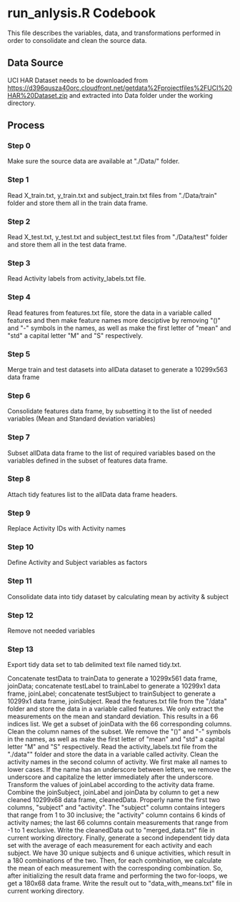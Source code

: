 # run_anlysis.R Codebook

This file describes the variables, data, and transformations performed in order to consolidate and clean the source data.

## Data Source

UCI HAR Dataset needs to be downloaded from https://d396qusza40orc.cloudfront.net/getdata%2Fprojectfiles%2FUCI%20HAR%20Dataset.zip and extracted into Data folder under the working directory.



## Process

### Step 0

Make sure the source data are available at "./Data/" folder.

### Step 1

Read X_train.txt, y_train.txt and subject_train.txt files from "./Data/train" folder and store them all in the train data frame.

### Step 2

Read X_test.txt, y_test.txt and subject_test.txt files from "./Data/test" folder and store them all in the test data frame.

### Step 3

Read Activity labels from activity_labels.txt file.

### Step 4

Read features from features.txt file, store the data in a variable called features and then make feature names more desciptive by removing "()" and "-" symbols in the names, as well as make the first letter of "mean" and "std" a capital letter "M" and "S" respectively.

### Step 5

Merge train and test datasets into allData dataset to generate a 10299x563 data frame

### Step 6

Consolidate features data frame, by subsetting it to the list of needed variables (Mean and Standard deviation variables)

### Step 7

Subset allData data frame to the list of required variables based on the variables defined in the subset of features data frame.

### Step 8

Attach tidy features list to the allData data frame headers.

### Step 9

Replace Activity IDs with Activity names

### Step 10

Define Activity and Subject variables as factors

### Step 11

Consolidate data into tidy dataset by calculating mean by activity & subject

### Step 12

Remove not needed variables

### Step 13

Export tidy data set to tab delimited text file named tidy.txt.


Concatenate testData to trainData to generate a 10299x561 data frame, joinData; concatenate testLabel to trainLabel to generate a 10299x1 data frame, joinLabel; concatenate testSubject to trainSubject to generate a 10299x1 data frame, joinSubject.
Read the features.txt file from the "/data" folder and store the data in a variable called features. We only extract the measurements on the mean and standard deviation. This results in a 66 indices list. We get a subset of joinData with the 66 corresponding columns.
Clean the column names of the subset. We remove the "()" and "-" symbols in the names, as well as make the first letter of "mean" and "std" a capital letter "M" and "S" respectively.
Read the activity_labels.txt file from the "./data"" folder and store the data in a variable called activity.
Clean the activity names in the second column of activity. We first make all names to lower cases. If the name has an underscore between letters, we remove the underscore and capitalize the letter immediately after the underscore.
Transform the values of joinLabel according to the activity data frame.
Combine the joinSubject, joinLabel and joinData by column to get a new cleaned 10299x68 data frame, cleanedData. Properly name the first two columns, "subject" and "activity". The "subject" column contains integers that range from 1 to 30 inclusive; the "activity" column contains 6 kinds of activity names; the last 66 columns contain measurements that range from -1 to 1 exclusive.
Write the cleanedData out to "merged_data.txt" file in current working directory.
Finally, generate a second independent tidy data set with the average of each measurement for each activity and each subject. We have 30 unique subjects and 6 unique activities, which result in a 180 combinations of the two. Then, for each combination, we calculate the mean of each measurement with the corresponding combination. So, after initializing the result data frame and performing the two for-loops, we get a 180x68 data frame.
Write the result out to "data_with_means.txt" file in current working directory.